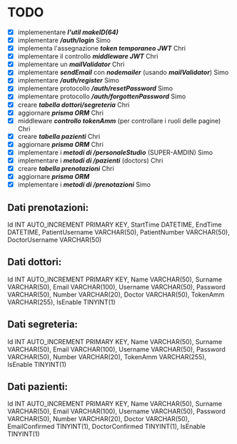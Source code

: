 # TODO

- [x] implemenentare **_l'util makeID(64)_**
- [x] implementare **_/auth/login_** Simo
- [x] implementa l'assegnazione **_token temporaneo JWT_** Chri
- [x] implementare il controllo **_middleware JWT_** Chri
- [x] implementare un **_mailValidator_** Chri
- [x] implementare **_sendEmail_** con **_nodemailer_** (usando **_mailValidator_**) Simo
- [x] implementare **_/auth/register_** Simo
- [x] implementare protocollo **_/auth/resetPassword_** Simo
- [x] implementare protocollo **_/auth/forgottenPassword_** Simo
- [x] creare **_tabella dottori/segreteria_** Chri
- [x] aggiornare **_prisma ORM_** Chri
- [x] middleware **_controllo tokenAmm_** (per controllare i ruoli delle pagine) Chri
- [x] creare **_tabella pazienti_** Chri
- [x] aggiornare **_prisma ORM_** Chri
- [x] implementare i **_metodi di /personaleStudio_** (SUPER-AMDIN) Simo
- [x] implementare i **_metodi di /pazienti_** (doctors) Chri
- [x] creare **_tabella prenotazioni_** Chri
- [x] aggiornare **_prisma ORM_**
- [x] implementare i **_metodi di /prenotazioni_** Simo

## Dati prenotazioni:

Id INT AUTO_INCREMENT PRIMARY KEY,
StartTime DATETIME,
EndTime DATETIME,
PatientUsername VARCHAR(50),
PatientNumber VARCHAR(50),
DoctorUsername VARCHAR(50)

## Dati dottori:

Id INT AUTO_INCREMENT PRIMARY KEY,
Name VARCHAR(50),
Surname VARCHAR(50),
Email VARCHAR(100),
Username VARCHAR(50),
Password VARCHAR(50),
Number VARCHAR(20),
Doctor VARCHAR(50),
TokenAmm VARCHAR(255),
IsEnable TINYINT(1)

## Dati segreteria:

Id INT AUTO_INCREMENT PRIMARY KEY,
Name VARCHAR(50),
Surname VARCHAR(50),
Email VARCHAR(100),
Username VARCHAR(50),
Password VARCHAR(50),
Number VARCHAR(20),
TokenAmm VARCHAR(255),
IsEnable TINYINT(1)

## Dati pazienti:

Id INT AUTO_INCREMENT PRIMARY KEY,
Name VARCHAR(50),
Surname VARCHAR(50),
Email VARCHAR(100),
Username VARCHAR(50),
Password VARCHAR(50),
Number VARCHAR(20),
Doctor VARCHAR(50),
EmailConfirmed TINYINT(1),
DoctorConfirmed TINYINT(1),
IsEnable TINYINT(1)
